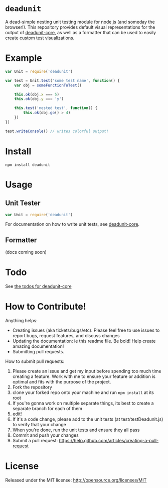 `deadunit`
========

A dead-simple nesting unit testing module for node.js (and someday the browser!).
This repository provides default visual representations for the output of [deadunit-core](https://github.com/fresheneesz/deadunitCore),
  as well as a formatter that can be used to easily create custom test visualizations.


Example
=======

```javascript
var Unit = require('deadunit')

var test = Unit.test('some test name', function() {
    var obj = someFunctionToTest()

    this.ok(obj.x === 5)
    this.ok(obj.y === 'y')

    this.test('nested test', function() {
        this.ok(obj.go() > 4)
    })
})

test.writeConsole() // writes colorful output!
```

Install
=======

```
npm install deadunit
```

Usage
=====

Unit Tester
-----------

```javascript
var Unit = require('deadunit')
```

For documentation on how to write unit tests, see [deadunit-core](https://github.com/fresheneesz/deadunitCore).


Formatter
---------

(docs coming soon)

Todo
====

See [the todos for deadunit-core](https://github.com/fresheneesz/deadunitCore#to-do)

How to Contribute!
============

Anything helps:

* Creating issues (aka tickets/bugs/etc). Please feel free to use issues to report bugs, request features, and discuss changes
* Updating the documentation: ie this readme file. Be bold! Help create amazing documentation!
* Submitting pull requests.

How to submit pull requests:

1. Please create an issue and get my input before spending too much time creating a feature. Work with me to ensure your feature or addition is optimal and fits with the purpose of the project.
2. Fork the repository
3. clone your forked repo onto your machine and run `npm install` at its root
4. If you're gonna work on multiple separate things, its best to create a separate branch for each of them
5. edit!
6. If it's a code change, please add to the unit tests (at test/testDeadunit.js) to verify that your change
7. When you're done, run the unit tests and ensure they all pass
8. Commit and push your changes
9. Submit a pull request: https://help.github.com/articles/creating-a-pull-request

License
=======
Released under the MIT license: http://opensource.org/licenses/MIT

